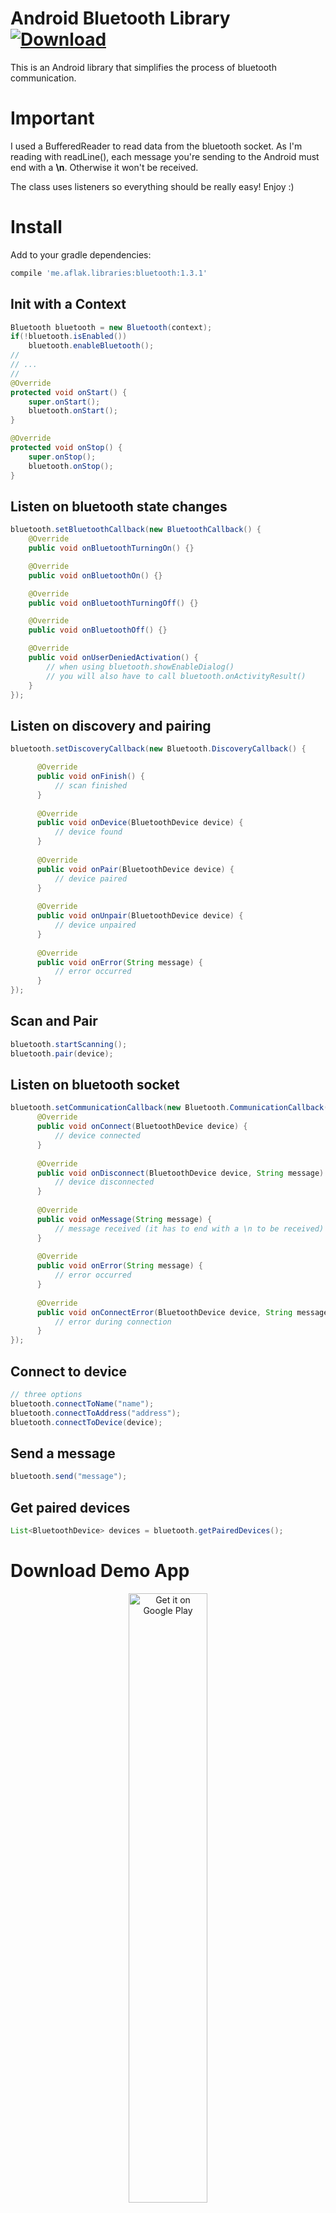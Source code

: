 # Android Bluetooth Library [ ![Download](https://api.bintray.com/packages/omaflak/maven/bluetooth/images/download.svg) ](https://bintray.com/omaflak/maven/bluetooth/_latestVersion)

This is an Android library that simplifies the process of bluetooth communication.

# Important

I used a BufferedReader to read data from the bluetooth socket. As I'm reading with readLine(), each message you're sending to the Android must end with a **\n**. Otherwise it won't be received.

The class uses listeners so everything should be really easy! Enjoy :)

# Install

Add to your gradle dependencies:

```gradle
compile 'me.aflak.libraries:bluetooth:1.3.1'
```

## Init with a Context

```java
Bluetooth bluetooth = new Bluetooth(context);
if(!bluetooth.isEnabled())
    bluetooth.enableBluetooth();
//
// ...
//
@Override
protected void onStart() {
    super.onStart();
    bluetooth.onStart();
}

@Override
protected void onStop() {
    super.onStop();
    bluetooth.onStop();
}
```
	
## Listen on bluetooth state changes

```java
bluetooth.setBluetoothCallback(new BluetoothCallback() {
    @Override
    public void onBluetoothTurningOn() {}

    @Override
    public void onBluetoothOn() {}

    @Override
    public void onBluetoothTurningOff() {}

    @Override
    public void onBluetoothOff() {}

    @Override
    public void onUserDeniedActivation() {
        // when using bluetooth.showEnableDialog()
        // you will also have to call bluetooth.onActivityResult()
    }
});
```
	
## Listen on discovery and pairing

```java
bluetooth.setDiscoveryCallback(new Bluetooth.DiscoveryCallback() {

      @Override
      public void onFinish() {
          // scan finished
      }
      
      @Override
      public void onDevice(BluetoothDevice device) {
          // device found
      }
      
      @Override
      public void onPair(BluetoothDevice device) {
          // device paired
      }
      
      @Override
      public void onUnpair(BluetoothDevice device) {
          // device unpaired
      }
      
      @Override
      public void onError(String message) {
          // error occurred
      }
});
```

## Scan and Pair

```java
bluetooth.startScanning();
bluetooth.pair(device);
```
	
## Listen on bluetooth socket

```java
bluetooth.setCommunicationCallback(new Bluetooth.CommunicationCallback() {
      @Override
      public void onConnect(BluetoothDevice device) {
          // device connected
      }
      
      @Override
      public void onDisconnect(BluetoothDevice device, String message) {
          // device disconnected
      }
      
      @Override
      public void onMessage(String message) {
          // message received (it has to end with a \n to be received)
      }
      
      @Override
      public void onError(String message) {
          // error occurred 
      }
      
      @Override
      public void onConnectError(BluetoothDevice device, String message) {
          // error during connection
      }
});
```
	
## Connect to device

```java
// three options
bluetooth.connectToName("name");
bluetooth.connectToAddress("address");
bluetooth.connectToDevice(device);
```
	
## Send a message

```java
bluetooth.send("message");
```
	
## Get paired devices

```java
List<BluetoothDevice> devices = bluetooth.getPairedDevices();
```

# Download Demo App

<p align="center">
<a href='https://play.google.com/store/apps/details?id=me.aflak.libraries&pcampaignid=MKT-Other-global-all-co-prtnr-py-PartBadge-Mar2515-1'><img alt='Get it on Google Play' src='https://play.google.com/intl/en_us/badges/images/generic/en_badge_web_generic.png' width="50%"/></a>
</p>

# License
	
	MIT License

	Copyright (c) 2017 Michel Omar Aflak

	Permission is hereby granted, free of charge, to any person obtaining a copy
	of this software and associated documentation files (the "Software"), to deal
	in the Software without restriction, including without limitation the rights
	to use, copy, modify, merge, publish, distribute, sublicense, and/or sell
	copies of the Software, and to permit persons to whom the Software is
	furnished to do so, subject to the following conditions:

	The above copyright notice and this permission notice shall be included in all
	copies or substantial portions of the Software.

	THE SOFTWARE IS PROVIDED "AS IS", WITHOUT WARRANTY OF ANY KIND, EXPRESS OR
	IMPLIED, INCLUDING BUT NOT LIMITED TO THE WARRANTIES OF MERCHANTABILITY,
	FITNESS FOR A PARTICULAR PURPOSE AND NONINFRINGEMENT. IN NO EVENT SHALL THE
	AUTHORS OR COPYRIGHT HOLDERS BE LIABLE FOR ANY CLAIM, DAMAGES OR OTHER
	LIABILITY, WHETHER IN AN ACTION OF CONTRACT, TORT OR OTHERWISE, ARISING FROM,
	OUT OF OR IN CONNECTION WITH THE SOFTWARE OR THE USE OR OTHER DEALINGS IN THE
	SOFTWARE.
